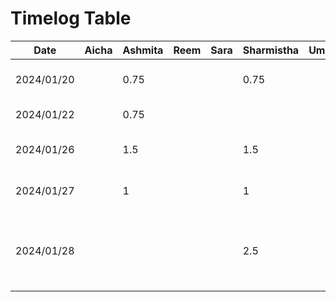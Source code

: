# Timelog Table

| Date       | Aicha | Ashmita | Reem | Sara | Sharmistha | Uma  | Task                     |
|------------|-------|---------|------|------| ---------- | ---  | ------------------------ |
| 2024/01/20 |       | 0.75    |      |      | 0.75       |      | Project Topic Discussion |
| 2024/01/22 |       | 0.75    |      |      |            |      | Project Discussion       |
| 2024/01/26 |       | 1.5     |      |      | 1.5        |      | Deliverable 1 Discussion |
| 2024/01/27 |       | 1       |      |      | 1          |      | Worked on Deliverable 1  |
| 2024/01/28 |       |         |      |      | 2.5        |      | D1 Presentation editing, UI design, app theme and logo |
